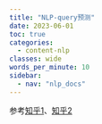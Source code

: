 ```yaml
---
title: "NLP-query预测"
date: 2023-06-01
toc: true
categories:
  - content-nlp
classes: wide
words_per_minute: 10
sidebar:
  - nav: "nlp_docs"
---
```






参考[知乎1]、[知乎2]



[知乎1]:https://zhuanlan.zhihu.com/p/565229684
[知乎2]:https://zhuanlan.zhihu.com/p/90923697
